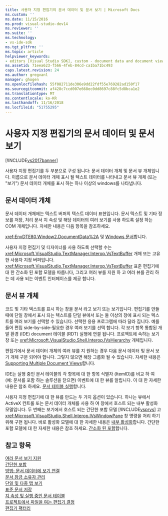 ```yaml
---
title: 사용자 지정 편집기의 문서 데이터 및 문서 보기 | Microsoft Docs
ms.custom: ''
ms.date: 11/15/2016
ms.prod: visual-studio-dev14
ms.reviewer: ''
ms.suite: ''
ms.technology:
- vs-ide-sdk
ms.tgt_pltfrm: ''
ms.topic: article
helpviewer_keywords:
- editors [Visual Studio SDK], custom - document data and document view
ms.assetid: 71eea623-f566-4feb-84cd-ca1ba71bc493
caps.latest.revision: 24
ms.author: gregvanl
manager: ghogen
ms.openlocfilehash: 55f082711de306e9dd22fdf55e769282ad150f17
ms.sourcegitcommit: af428c7ccd007e668ec0dd8697c88fc5d8bca1e2
ms.translationtype: MT
ms.contentlocale: ko-KR
ms.lasthandoff: 11/16/2018
ms.locfileid: "51755295"
---
```

# <a name="document-data-and-document-view-in-custom-editors"></a>사용자 지정 편집기의 문서 데이터 및 문서 보기
[!INCLUDE[vs2017banner](../includes/vs2017banner.md)]

사용자 지정 편집기를 두 부분으로 구성 됩니다: 문서 데이터 개체 및 문서 뷰 개체입니다. 이름으로 문서 데이터 개체 표시 될 텍스트 데이터를 나타내고 문서 뷰 개체 (또는 "보기") 문서 데이터 개체를 표시 하는 하나 이상의 windows를 나타냅니다.  
  
## <a name="document-data-object"></a>문서 데이터 개체  
 문서 데이터 개체에는 텍스트 버퍼의 텍스트 데이터 표현입니다. 문서 텍스트 및 기타 정보를 저장, 처리 문서 지 속성 및 해당 데이터의 여러 보기를 사용 하도록 설정 하는 COM 개체입니다. 자세한 내용은 다음 항목을 참조하세요.  
  
 <xref:EnvDTE80.Window2.DocumentData%2A> 및 [Windows 문서](../extensibility/internals/document-windows.md)합니다.  
  
 사용자 지정 편집기 및 디자이너를 사용 하도록 선택할 수는 <xref:Microsoft.VisualStudio.TextManager.Interop.VsTextBuffer> 개체 또는 고유한 사용자 지정 버퍼입니다. <xref:Microsoft.VisualStudio.TextManager.Interop.VsTextBuffer> 표준 편집기에 대 한 간소화 된 포함 모델을 따릅니다, 그리고 여러 뷰를 지원 하 고 여러 뷰를 관리 하는 데 사용 되는 이벤트 인터페이스를 제공 합니다.  
  
## <a name="document-view-object"></a>문서 뷰 개체  
 코드 및 기타 텍스트를 표시 하는 창을 문서 라고 보기 또는 보기입니다. 편집기를 만들 때에 단일 창에서 표시 되는 텍스트를 단일 뷰에서 또는 둘 이상의 창에 표시 되는 텍스트를 여러 보기를 선택할 수 있습니다. 선택한 응용 프로그램에 따라 달라 집니다. 예를 들어 편집 side-by-side-필요한 경우 여러 보기를 선택 합니다. 각 보기 항목 통합된 개발 환경 (IDE) document 테이블 (RDT) 실행에 연결 됩니다. 프로젝트에 속하는 보기 창 또는 <xref:Microsoft.VisualStudio.Shell.Interop.IVsHierarchy> 개체입니다.  
  
 편집기에서 문서 데이터 개체의 여러 뷰를 지 원하는 경우 다음 문서 데이터 및 문서 보기 개체 구분 되어야 합니다. 그렇지 않으면 해당 그룹화 될 수 있습니다. 자세한 내용은 [Supporting Multiple Document Views](../extensibility/supporting-multiple-document-views.md)합니다.  
  
 IDE는 실행 중인 문서 테이블의 각 항목에 대 한 항목 식별자 (ItemID)를 비교 하 여 (예: 문서를 포함 하는 솔루션을 닫으면) 이벤트에 대 한 뷰를 알립니다. 이 대 한 자세한 내용은 참조 하세요. [문서 테이블 실행](../extensibility/internals/running-document-table.md)합니다.  
  
 사용자 지정 편집기에 대 한 뷰를 만드는 두 가지 옵션이 있습니다. 하나는 뷰에서 ActiveX 컨트롤 또는 문서 데이터 개체를 사용 하 여 창에서 호스트 되는 내부 활성화 모델입니다. 두 번째는 보기에서 호스트 되는 간단한 포함 모델 [!INCLUDE[vsprvs](../includes/vsprvs-md.md)] 고 <xref:Microsoft.VisualStudio.Shell.Interop.IVsWindowPane> 창 명령을 처리 하기 위해 구현 됩니다. 바로 활성화 모델에 대 한 자세한 내용은 [내부 활성화](../misc/in-place-activation.md)합니다. 간단한 포함 모델에 대 한 자세한 내용은 참조 하세요. [간소화 된 포함](../extensibility/simplified-embedding.md)합니다.  
  
## <a name="see-also"></a>참고 항목  
 [여러 문서 보기 지원](../extensibility/supporting-multiple-document-views.md)   
 [간단한 포함](../extensibility/simplified-embedding.md)   
 [방법: 문서 데이터에 보기 연결](../extensibility/how-to-attach-views-to-document-data.md)   
 [문서 잠금 소유자 관리](../extensibility/document-lock-holder-management.md)   
 [단일 및 다중 탭 보기](../extensibility/single-and-multi-tab-views.md)   
 [표준 문서 저장](../extensibility/internals/saving-a-standard-document.md)   
 [지 속성 및 실행 중인 문서 테이블](../extensibility/internals/persistence-and-the-running-document-table.md)   
 [프로젝트에서 파일을 여는 편집기 결정](../extensibility/internals/determining-which-editor-opens-a-file-in-a-project.md)   
 [편집기 팩터리](../extensibility/editor-factories.md)

